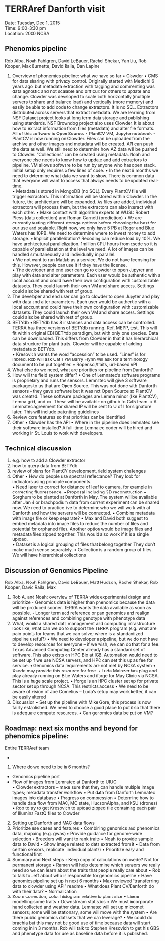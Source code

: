 # TERRAref Danforth visit
Date:	Tuesday, Dec 1, 2015  
Time:	9:00-3:30 pm  
Location:	2000 NCSA  


## Phenomics pipeline 
Rob Alba, Noah Fahlgren, David LeBauer, Rachel Shekar, Yan Liu, Rob Kooper, Max Burnette, David Raila, Dan Lapine
 1.	Overview of phonemics pipeline: what we have so far
  •	Clowder 
  •	CMS for data sharing with privacy control.  Originally started with Medichi 6 years ago, but metadata extraction with tagging and commenting was data agnostic and not scalable and difficult for others to update and change.  Clowder was developed to scale both horizontally (multiple servers to share and balance load) and vertically (more memory) and easily be able to add code to change extractors.  It is no SQL.  Extractors distributed across servers that extract metadata.  We are learning from NSF Datanet project looks at long term data storage and publishing using standards.  NSF Browndog project also uses Clowder.  It is about how to extract information from files (metadata) and alter file formats.  All of this software is Open Source.
  •	PlantCV VM, Jupyter notebook 
•	PlantCV is now running on Clowder.  Files can be uploaded from the archive and other images and metadata will be created.  API can push the data as well. We still need to determine how AZ data will be pushed to Clowder. “Collections” can be created using metadata.  Noah and everyone else needs to know how to update and add extractors to pipeline.  VM allows software to be run by anyone who has open stack.  Initial setup only requires a few lines of code.
•	In the next 6 months we need to determine what data we want to show.  There is common data that everyone will want to access that always needs to be updated real-time.  
•	Metadata is stored in MongoDB (no SQL).  Every PlantCV file will trigger extractors.  This information will be stored within Clowder. In the future, the architecture will be expanded.  As files are added, individual extractors will process them, but the extractors can also interact with each other.
•	Make contact with algorithm experts at WUSL: Robert Pless (data collection) and Roman Garnett (prediction)
•	We are currently testing different storage options before choosing the best for our use and scalable.  Right now, we only have 5 PB at Roger and Blue Waters has 10PB. We need to determine where to invest money to add storage.
•	Implicit parallelization? Recoding can reduce load by 10%. We have architectural parallelization.  1million CPU hours from xsede so it is capable of parallelization at the level we need. A lot of images can be handled simultaneously and individually in parallel.  
•	We not want to run Matlab as a service.  We do not have licensing for this.  However, people can use it if they have the license.  
•	The developer and end user can go to clowder to open Jupyter and play with data and alter parameters.  Each user would be authentic with a local account and could have their own configuration with customizable datasets.  They could launch their own VM and share access.  Settings could also be shared with rest of group.
2.	The developer and end user can go to clowder to open Jupyter and play with data and alter parameters.  Each user would be authentic with a local account and could have their own configuration with customizable datasets.  They could launch their own VM and share access.  Settings could also be shared with rest of group.
3.	BETYdb
•	BETYdb has 8 instances and data access can be controlled.  TERRA has three versions of BETYdb running.  Ref, MEPP, test.  This will fit within original EBI BETYdb paradigm, but with only one species. Data can be downloaded.  This differs from Clowder in that it has hierarchical data structure for plant traits.  Clowder will be capable of adding metadata to BETYdb.  
•	Kresovich wants the word “accession” to be used.  “Lines” is for inbred.  Rob will ask Cat 1 PM Barry Flynn will ask for a terminology document to be put together. 
•	Ropensci/traits, url-based API
4.	What else do we need, what are priorities for pipeline from Danforth?
5.	How will the field system differ?
•	One of Lemnatec’s software programs is proprietary and runs the sensors.  Lemnatec will give 3 software packages to us that are Open Source.  This was not done with Danforth sensors – they gave software but it was not Open Source so PlantCV was created.  These software packages are Lemna minor (like PlantCV), Lemna grid, and xx.  These will be available on github to Cat5 team. 
•	A Lemnatec agreement for shared IP will be sent to U of I for signature later. This will include patenting guidelines.
6.	Review core features so that priorities can be identified
7.	Other
•	Clowder has the API
•	Where in the pipeline does Lemnatec see their software installed?  A full-time Lemnatec coder will be hired and working in St. Louis to work with developers.



## Technical discussion
1.	e.g. how to add a Clowder extractor
2.	how to query data from BETYdb
3.	review of plans for PlantCV development, field system challenges 
4.	Other
•	How do people use spectral reflectance?  They look for indicators using principle components.  
•	Need laser to correct for distance of leaf to camera, for example in correcting fluorescence. 
•	Proposal including 3D reconstruction 
•	Sorghum to be planted at Danforth in May.   The system will be available after Jan 4 or brachpodium data from current experiment can be shared now.  We need to practice live to determine who we will work with at Danforth and how the servers will be connected.
•	Combine metadata with image file or keep separate?
•	Max and David both suggest to embed metadata into image files to reduce the number of files and potential for orphaned files.  Another option would be image files and metadata files zipped together.  This would also work if it is a single upload.  
•	Dataset is a logical grouping of files that belong together.  They don’t make much sense separately.
•	Collection is a random group of files.  We will have hierarchical collections




## Discussion of Genomics Pipeline 
Rob Alba, Noah Fahlgren, David LeBauer, Matt Hudson, Rachel Shekar, Rob Kooper, David Raila, Max 
1.	Rob A. and Noah: overview of TERRA wide experimental design and prioritize 
•	Genomics data is higher than phenomics because the data will be produced sooner.  TERRA wants the data available as soon as possible.
•	Longer term add reference or pan genomics and realign against references and combining genotype with phenotype data
2.	What, would a shared data management and computing infrastructure look like, what can we do to support the TERRA program (e.g. what are pain points for teams that we can solve; where is a standardized pipeline useful?)
•	We need to developer a pipeline, but we do not have to develop resources for everyone – if we wish, we can do that for a fee. Texas Advanced Computing Center already has a standard set of software.  This also exists on HPC Bio at IGB.  Automation would need to be set up if we use NCSA servers, and HPC can set this up as fee for service.
•	Genomics data requirements are not met by NCSA system
•	Xsede may provide this resource for free.
•	Luda Mainzer has plug and play already running on Blue Waters and iforge for May Clinic via NCSA.  This is a huge scale project. 
•	Iforge is an HPC cluster set up for private sector set up through NCSA.  This restricts access
•	We need to be aware of vision of Joe Cornelius – Luda’s setup may work better, it can be easily altered
3.	Discussion
•	Set up the pipeline with Mike Gore, this process is now fairly established.  We need to choose a good place to put it so that there is adequate compute resources.
•	Can genomics data be put on VM?



## Roadmap: next six months and beyond for phenomics pipeline:
Entire TERRAref team

  *
1.	Where do we need to be in 6 months?  
 *	Genomics pipeline port  
 *	Flow of images from Lemnatec at Danforth to UIUC  
 •	Clowder extractors – make sure that they can handle multiple image types; metadata transfer workflow
•	Put data from Danforth Lemnatec images into database
•	Progress on compression
•	Determine how to handle data flow from MAC, MC state, HudsonAlpha, and KSU (drones)
•	Rob to try to get Kresovich to upload zipped file containing each pair of Illumina FastQ files to Clowder
2.	Setting up Danforth and MAC data flows
3.	Prioritize use cases and features
•	Combining genomics and phenomics data, mapping (e.g. gwas)
•	Provide guidance for genome-wide selection
•	Breeders will want to rank traits 
•	Noah to provide sample data to David
•	Show image related to data extracted from it
•	Data from certain sensors, replicate (individual plants)
•	Prioritize easy and functional first 
4.	Summary and Next steps
•	Keep copy of calculations on xsede?  Not for permanent storage
•	Ramon will help determine which sensors we really need so we can learn about the traits that people really care about
•	Rob to talk to Jeff about who is responsible for genomics pipeline
•	Have genomics pipeline set up in next 6 months
•	Max reviewed “transferring data to clowder using API” readme
•	What does Plant CV/Danforth do with their data?
•	Normalization
1.	Zoom correction, color histogram relative to plant size
•	Linear modelling some traits
•	Downstream statistics
•	We must incorporate hand collected and weather data.  Lemnatec will set up micromet sensors; some will be stationary, some will move with the system
•	Are there public genomics datasets that we can leverage?
•	We could do brachia but this may not be good use of time because data will start coming in in 3 months.  Rob will talk to Stephen Kresovich to get his GBS and phenotype data for use as baseline data before it is published.


